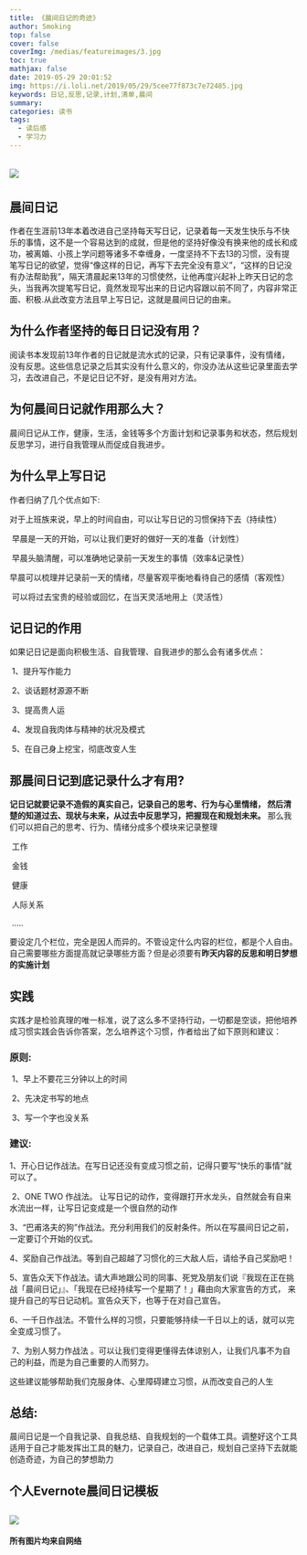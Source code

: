 ```yaml
---
title: 《晨间日记的奇迹》
author: Smoking
top: false
cover: false
coverImg: /medias/featureimages/3.jpg
toc: true
mathjax: false
date: 2019-05-29 20:01:52
img: https://i.loli.net/2019/05/29/5cee77f873c7e72485.jpg
keywords: 日记,反思,记录,计划,清单,晨间
summary:
categories: 读书
tags:
  - 读后感
  - 学习力
---
```


![](https://i.loli.net/2019/05/29/5cee77f873c7e72485.jpg)
​
---

## 晨间日记

​		作者在生涯前13年本着改进自己坚持每天写日记，记录着每一天发生快乐与不快乐的事情，这不是一个容易达到的成就，但是他的坚持好像没有换来他的成长和成功，被离婚、小孩上学问题等诸多不幸缠身，一度坚持不下去13的习惯，没有提笔写日记的欲望，觉得“像这样的日记，再写下去完全没有意义”，“这样的日记没有办法帮助我”，隔天清晨起来13年的习惯使然，让他再度兴起补上昨天日记的念头，当我再次提笔写日记，竟然发现写出来的日记内容跟以前不同了，内容非常正面、积极.从此改变方法且早上写日记，这就是晨间日记的由来。



## 为什么作者坚持的每日日记没有用？

​		阅读书本发现前13年作者的日记就是流水式的记录，只有记录事件，没有情绪，没有反思。这些信息记录之后其实没有什么意义的，你没办法从这些记录里面去学习，去改进自己，不是记日记不好，是没有用对方法。

## 为何晨间日记就作用那么大？

​		晨间日记从工作，健康，生活，金钱等多个方面计划和记录事务和状态，然后规划反思学习，进行自我管理从而促成自我进步。

## 为什么早上写日记

作者归纳了几个优点如下:

​        对于上班族来说，早上的时间自由，可以让写日记的习惯保持下去（持续性）

​        早晨是一天的开始，可以让我们更好的做好一天的准备（计划性）

​        早晨头脑清醒，可以准确地记录前一天发生的事情（效率&记录性）

​        早晨可以梳理并记录前一天的情绪，尽量客观平衡地看待自己的感情（客观性）

​        可以将过去宝贵的经验或回忆，在当天灵活地用上（灵活性）

## 记日记的作用

  如果记日记是面向积极生活、自我管理、自我进步的那么会有诸多优点：

​        1、提升写作能力  

​        2、谈话题材源源不断  

​        3、提高贵人运  

​        4、发现自我肉体与精神的状况及模式

​        5、在自己身上挖宝，彻底改变人生


## 那晨间日记到底记录什么才有用?

​**记日记就要记录不造假的真实自己，记录自己的思考、行为与心里情绪， 然后清楚的知道过去、现状与未来，从过去中反思学习，把握现在和规划未来。**
      那么我们可以把自己的思考、行为、情绪分成多个模块来记录整理

​        工作

​        金钱

​        健康

​        人际关系

​        .....

​      要设定几个栏位，完全是因人而异的。不管设定什么内容的栏位，都是个人自由。自己需要哪些方面提高就记录哪些方面？但是必须要有**昨天内容的反思和明日梦想的实施计划**



## 实践

​    实践才是检验真理的唯一标准，说了这么多不坚持行动，一切都是空谈，把他培养成习惯实践会告诉你答案，怎么培养这个习惯，作者给出了如下原则和建议：

### 原则:

​        1、早上不要花三分钟以上的时间

​        2、先决定书写的地点

​        3、写一个字也没关系

### 建议:

​        1、开心日记作战法。在写日记还没有变成习惯之前，记得只要写“快乐的事情”就可以了。

​        2、ONE TWO 作战法。   让写日记的动作，变得跟打开水龙头，自然就会有自来水流出一样，让写日记变成是一个很自然的动作

​        3、“巴甫洛夫的狗”作战法。充分利用我们的反射条件。所以在写晨间日记之前，一定要订个开始的仪式。

​        4、奖励自己作战法。等到自己超越了习惯化的三大敌人后，请给予自己奖励吧！

​        5、宣告众天下作战法。请大声地跟公司的同事、死党及朋友们说『我现在正在挑战「晨间日记」』、「我现在已经持续写一个星期了！」藉由向大家宣告的方式，             来提升自己的写日记动机。宣告众天下，也等于在对自己宣告。

​        6、一千日作战法。不管什么样的习惯，只要能够持续一千日以上的话，就可以完全变成习惯了。

​        7、为别人努力作战法 。可以让我们变得更懂得去体谅别人，让我们凡事不为自己的利益，而是为自己重要的人而努力。

​    这些建议能够帮助我们克服身体、心里障碍建立习惯，从而改变自己的人生



## 总结:

​        晨间日记是一个自我记录、自我总结、自我规划的一个载体工具。调整好这个工具适用于自己才能发挥出工具的魅力，记录自己，改进自己，规划自己坚持下去就能创造奇迹，为自己的梦想助力



## 个人Evernote晨间日记模板

![](https://i.loli.net/2019/05/29/5cee7b0e77ee341264.png)
------------------------------------------------
**所有图片均来自网络**